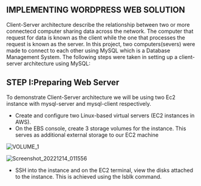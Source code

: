 ## IMPLEMENTING WORDPRESS WEB SOLUTION

Client-Server architecture describe the relationship between two or more connectecd computer sharing data across the network. The computer that request for data is known as the client while the one that processes the request is known as the server.
In this project, two computers(severs) were made to connect to each other using MySQL which is a Database Management System. The following steps were taken in setting up a client-server architecture using MySQL:


## STEP I:Preparing Web Server

To demonstrate Client-Server architecture we will be using two Ec2 instance with mysql-server and mysql-client respectively.

   * Create and configure two Linux-based virtual servers (EC2 instances in AWS).
   * On the EBS console, create 3 storage volumes for the instance. This serves as additional external storage to our EC2 machine

 ![VOLUME_1](https://user-images.githubusercontent.com/122198373/214749494-11626b5d-b809-4283-846d-2bc16cd18ae8.png)




![Screenshot_20221214_011556](https://user-images.githubusercontent.com/122198373/214753235-49e4f0b7-350a-4e9f-9f1a-535c1c469e04.png)





* SSH into the instance and on the EC2 terminal, view the disks attached to the instance. This is achieved using the lsblk command.




   
